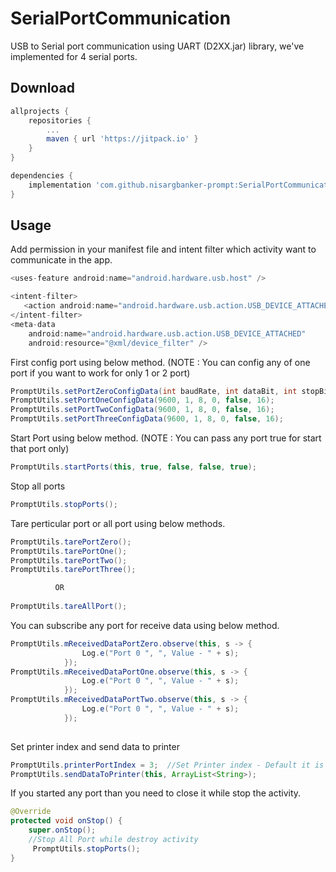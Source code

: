 # SerialPortCommunication
USB to Serial port communication using UART (D2XX.jar) library, we've implemented for 4 serial ports.

## Download
```gradle
allprojects {
	repositories {
		...
		maven { url 'https://jitpack.io' }
	}
}
```
```gradle
dependencies {
    implementation 'com.github.nisargbanker-prompt:SerialPortCommunication:1.0.1'
}
```

## Usage

Add permission in your manifest file and intent filter which activity want to communicate in the app.
```java
<uses-feature android:name="android.hardware.usb.host" />

<intent-filter>
   <action android:name="android.hardware.usb.action.USB_DEVICE_ATTACHED" />
</intent-filter>
<meta-data
    android:name="android.hardware.usb.action.USB_DEVICE_ATTACHED"
    android:resource="@xml/device_filter" />
```

First config port using below method. (NOTE : You can config any of one port if you want to work for only 1 or 2 port)
```java
PromptUtils.setPortZeroConfigData(int baudRate, int dataBit, int stopBit, int parity, boolean flowControl, int tareChar);
PromptUtils.setPortOneConfigData(9600, 1, 8, 0, false, 16);
PromptUtils.setPortTwoConfigData(9600, 1, 8, 0, false, 16);
PromptUtils.setPortThreeConfigData(9600, 1, 8, 0, false, 16);
```

Start Port using below method. (NOTE : You can pass any port true for start that port only)
```java
PromptUtils.startPorts(this, true, false, false, true);
```

Stop all ports
```java
PromptUtils.stopPorts();
```

Tare perticular port or all port using below methods.
```java
PromptUtils.tarePortZero();
PromptUtils.tarePortOne();
PromptUtils.tarePortTwo();
PromptUtils.tarePortThree();

          OR
          
PromptUtils.tareAllPort();
```

You can subscribe any port for receive data using below method.
```java
PromptUtils.mReceivedDataPortZero.observe(this, s -> {
                Log.e("Port 0 ", ", Value - " + s);
            });
PromptUtils.mReceivedDataPortOne.observe(this, s -> {
                Log.e("Port 0 ", ", Value - " + s);
            });
PromptUtils.mReceivedDataPortTwo.observe(this, s -> {
                Log.e("Port 0 ", ", Value - " + s);
            });
           
```

Set printer index and send data to printer
```java
PromptUtils.printerPortIndex = 3;  //Set Printer index - Default it is 3
PromptUtils.sendDataToPrinter(this, ArrayList<String>);
```

If you started any port than you need to close it while stop the activity.
```java
@Override
protected void onStop() {
    super.onStop();
    //Stop All Port while destroy activity
     PromptUtils.stopPorts();
}
```
